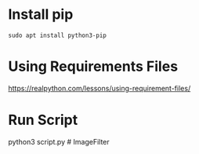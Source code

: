 # Install pip
`sudo apt install python3-pip`

# Using Requirements Files
https://realpython.com/lessons/using-requirement-files/

# Run Script
python3 script.py
#   I m a g e F i l t e r  
 